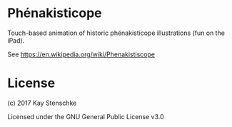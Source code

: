 # Phénakisticope

Touch-based animation of historic phénakisticope illustrations (fun on the iPad).

See https://en.wikipedia.org/wiki/Phenakistiscope

# License

(c) 2017 Kay Stenschke

Licensed under the GNU General Public License v3.0
